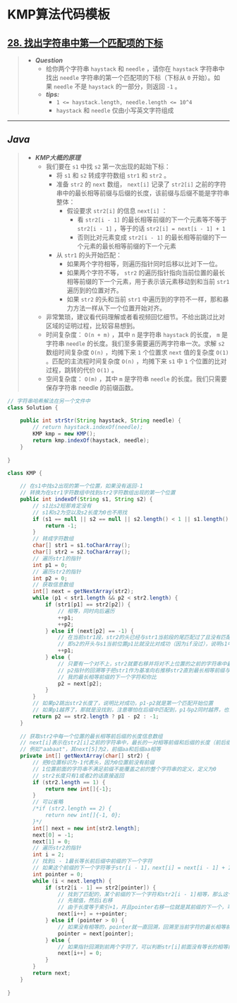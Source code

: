 # KMP算法代码模板

## [28. 找出字符串中第一个匹配项的下标](https://leetcode.cn/problems/find-the-index-of-the-first-occurrence-in-a-string/)

> - ***Question***
>   - 给你两个字符串 `haystack` 和 `needle` ，请你在 `haystack` 字符串中找出 `needle` 字符串的第一个匹配项的下标（下标从 `0` 开始）。如果 `needle` 不是 `haystack` 的一部分，则返回 `-1` 。
>   - ***tips:***
>     - `1 <= haystack.length, needle.length <= 10^4`
>     - `haystack` 和 `needle` 仅由小写英文字符组成

---

## *Java*

> - ***KMP大概的原理***
>   - 我们要在 `s1` 中找 `s2` 第一次出现的起始下标：
>     - 将 `s1` 和 `s2` 转成字符数组 `str1` 和 `str2` 。
>     - 准备 `str2` 的 `next` 数组， `next[i]` 记录了 `str2[i]` 之前的字符串中的最长相等前缀与后缀的长度，该前缀与后缀不能是字符串整体：
>       - 假设要求 `str2[i]` 的信息 `next[i]` ：
>         - 看 `str2[i - 1]` 的最长相等前缀的下一个元素等不等于 `str2[i - 1]` ，等于的话 `str2[i] = next[i - 1] + 1`
>         - 否则比对元素变成 `str2[i - 1]` 的最长相等前缀的下一个元素的最长相等前缀的下一个元素
>     - 从 `str1` 的头开始匹配：
>       - 如果两个字符相等，则遍历指针同时后移以比对下一位。
>       - 如果两个字符不等， `str2` 的遍历指针指向当前位置的最长相等前缀的下一个元素，用于表示该元素移动到和当前 `str1` 遍历到的位置对齐。
>       - 如果 `str2` 的头和当前 `str1` 中遍历到的字符不一样，那和暴力方法一样从下一个位置开始对齐。
>   - 非常繁琐，建议看代码理解或者看视频回忆细节。不给出跳过比对区域的证明过程，比较容易想到。
>   - 时间复杂度： `O(n + m)` ，其中 `n` 是字符串 `haystack` 的长度， `m` 是字符串 `needle` 的长度。我们至多需要遍历两字符串一次。求解 `s2` 数组时间复杂度 `O(n)` ，均摊下来  `1` 个位置求 `next` 值的复杂度 `O(1)` 。匹配的主流程时间复杂度 `O(n)` ，均摊下来 `s1` 中 `1` 个位置的比对过程，跳转的代价 `O(1)` 。
>   - 空间复杂度： `O(m)` ，其中 `m` 是字符串 `needle` 的长度。我们只需要保存字符串 needle 的前缀函数。

```java
// 字符串哈希解法在另一个文件中
class Solution {
    
    public int strStr(String haystack, String needle) {
        // return haystack.indexOf(needle);
        KMP kmp = new KMP();
        return kmp.indexOf(haystack, needle);
    }
    
}

class KMP {
    
    // 在s1中找s2出现的第一个位置，如果没有返回-1
    // 转换为在str1字符数组中找到str2字符数组出现的第一个位置
    public int indexOf(String s1, String s2) {
        // s1比s2短那肯定没有
        // s1和s2为空以及s2长度为0也不用找
        if (s1 == null || s2 == null || s2.length() < 1 || s1.length() < s2.length()) {
            return -1;
        }
        // 转成字符数组
        char[] str1 = s1.toCharArray();
        char[] str2 = s2.toCharArray();
        // 遍历str1的指针
        int p1 = 0;
        // 遍历str2的指针
        int p2 = 0;
        // 获取信息数组
        int[] next = getNextArray(str2);
        while (p1 < str1.length && p2 < str2.length) {
            if (str1[p1] == str2[p2]) {
                // 相等，同时向后遍历
                ++p1;
                ++p2;
            } else if (next[p2] == -1) {
                // 在当前str1段，str2的头已经与str1当前段的尾匹配过了且没有匹配上，str1应该拿下一个段来匹配str2
                // 即s2的开头与s1当前位置p1比就没比对成功（因为if没过），说明s1中的s2一定不以当前p1位置开头，直接从下一个位置开始匹配，和暴力法一样
                ++p1;
            } else {
                // 只要有一个对不上，str2就要右移并将对不上位置的之前的字符串中最长前后缀中前缀的下一个字符对准str1中对不上的那个字符
                // p2指针的回溯等于把str1作为基准向右推移str2直到最长相等前缀与当前p1对齐的过程
                // 我的最长相等前缀的下一个字符和你比
                p2 = next[p2];
            }
        }
        // 如果p2跳出str2长度了，说明比对成功，p1-p2就是第一个匹配开始位置
        // 如果p1越界了，那就是没找到，注意哪怕在后缀中匹配到，p1与p2同时越界，也会判断p2==str2.length
        return p2 == str2.length ? p1 - p2 : -1;
    }
    
    // 获取str2中每一个位置的最长相等前后缀的长度信息数组
    // next[i]表示在str2[i]之前的字符串中，最长的一对相等前缀和后缀的长度（前后缀不能包括前面的字符串整体）
    // 例如"aabaat"，其next[5]为2，前缀aa和后缀aa相等
    private int[] getNextArray(char[] str2) {
        // 把0位置标识为-1代表头，因为0位置前没有前缀
        // 1位置前面的字符串不满足前缀不能覆盖之前的整个字符串的定义，定义为0
        // str2长度只有1或者2的话直接返回
        if (str2.length == 1) {
            return new int[]{-1};
        }
        // 可以省略
        /*if (str2.length == 2) {
            return new int[]{-1, 0};
        }*/
        int[] next = new int[str2.length];
        next[0] = -1;
        next[1] = 0;
        // 遍历str2的指针
        int i = 2;
        // 找到i - 1最长等长前后缀中前缀的下一个字符
        // 如果这个前缀的下一个字符等于str[i - 1]，next[i] = next[i - 1] + 1
        int pointer = 0;
        while (i < next.length) {
            if (str2[i - 1] == str2[pointer]) {
                // 找到了匹配的，某个前缀的下一个字符和str2[i - 1]相等，那么这个前缀的长度+1就是str2[i]的最长相等前后缀长度
                // 先赋值，然后i右移
                // 由于长度等于索引+1，并且pointer右移一位就是其前缀的下一个，可以在计算next[i + 1]时被利用，所以++pointer
                next[i++] = ++pointer;
            } else if (pointer > 0) {
                // 如果没有相等的，pointer就一直回溯，回溯至当前字符的最长相等前后缀中前缀的下一个字符
                pointer = next[pointer];
            } else {
                // 如果指针回溯到前两个字符了，可以判断str[i]前面没有等长的相等前缀和后缀
                next[i++] = 0;
            }
        }
        return next;
    }
    
}
```
